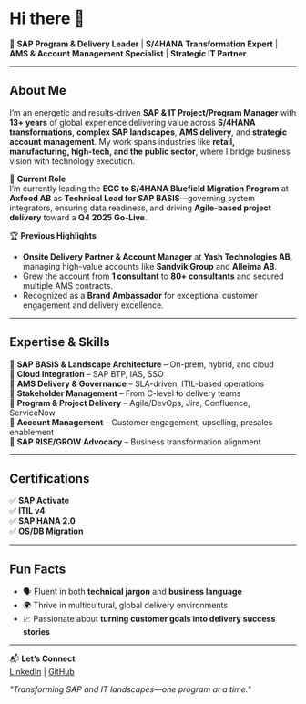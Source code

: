 # Hi there 👋

🚀 **SAP Program & Delivery Leader** | **S/4HANA Transformation Expert** | **AMS & Account Management Specialist** | **Strategic IT Partner**

---

## About Me  
I’m an energetic and results-driven **SAP & IT Project/Program Manager** with **13+ years** of global experience delivering value across **S/4HANA transformations**, **complex SAP landscapes**, **AMS delivery**, and **strategic account management**. My work spans industries like **retail, manufacturing, high-tech, and the public sector**, where I bridge business vision with technology execution.  

💼 **Current Role**  
I’m currently leading the **ECC to S/4HANA Bluefield Migration Program** at **Axfood AB** as **Technical Lead for SAP BASIS**—governing system integrators, ensuring data readiness, and driving **Agile-based project delivery** toward a **Q4 2025 Go-Live**.  

🏆 **Previous Highlights**  
- **Onsite Delivery Partner & Account Manager** at **Yash Technologies AB**, managing high-value accounts like **Sandvik Group** and **Alleima AB**.  
- Grew the account from **1 consultant** to **80+ consultants** and secured multiple AMS contracts.  
- Recognized as a **Brand Ambassador** for exceptional customer engagement and delivery excellence.  

---

## Expertise & Skills  
🔹 **SAP BASIS & Landscape Architecture** – On-prem, hybrid, and cloud  
🔹 **Cloud Integration** – SAP BTP, IAS, SSO  
🔹 **AMS Delivery & Governance** – SLA-driven, ITIL-based operations  
🔹 **Stakeholder Management** – From C-level to delivery teams  
🔹 **Program & Project Delivery** – Agile/DevOps, Jira, Confluence, ServiceNow  
🔹 **Account Management** – Customer engagement, upselling, presales enablement  
🔹 **SAP RISE/GROW Advocacy** – Business transformation alignment  

---

## Certifications  
✅ **SAP Activate**  
✅ **ITIL v4**  
✅ **SAP HANA 2.0**  
✅ **OS/DB Migration**  

---

## Fun Facts  
- 🗣 Fluent in both **technical jargon** and **business language**  
- 🌍 Thrive in multicultural, global delivery environments  
- 📈 Passionate about **turning customer goals into delivery success stories**  

---

📬 **Let’s Connect**  
[LinkedIn](https://www.linkedin.com/in/sriharsha-varma-dandu-4a4787135) | [GitHub](https://github.com/SriharshaVarmaDandu)  

*"Transforming SAP and IT landscapes—one program at a time."*

